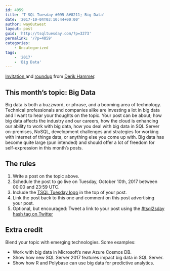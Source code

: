 ```yaml
---
id: 4059
title: 'T-SQL Tuesday #095 &#8211; Big Data'
date: '2017-10-04T03:10:44+00:00'
author: way0utwest
layout: post
guid: 'http://tsqltuesday.com/?p=3273'
permalink: '/?p=4059'
categories:
    - Uncategorized
tags:
    - '2017'
    - 'Big Data'
---
```


[Invitation ](https://www.sqlhammer.com/tsql2sday-95-invitation-big-data/) and [roundup](https://www.sqlhammer.com/big-data-round/?utm_medium=web&utm_source=tsqltuesday.com) from [Derik Hammer](https://www.sqlhammer.com/).

## This month’s topic: Big Data

Big data is both a buzzword, or phrase, and a booming area of technology. Technical professionals and companies alike are investing a lot in big data and I want to hear your thoughts on the topic. Your post can be about; how big data affects the industry and our careers, how the cloud is enhancing our ability to work with big data, how you deal with big data in SQL Server on-premises, NoSQL, development challenges and strategies for working with internet of things data, or anything else you come up with. Big data has become quite large (pun intended) and should offer a lot of freedom for self-expression in this month’s posts.

## The rules

1. Write a post on the topic above.
2. Schedule the post to go live on Tuesday, October 10th, 2017 between 00:00 and 23:59 UTC.
3. Include the [TSQL Tuesday logo](http://sqlblog.com/blogs/adam_machanic/archive/2010/06/01/t-sql-tuesday-007-and-t-sql-tuesday-has-a-logo.aspx) in the top of your post.
4. Link the post back to this one and comment on this post advertising your post.
5. Optional, but encouraged: Tweet a link to your post using the [\#tsql2sday hash tag on Twitter](https://twitter.com/hashtag/TSQL2sday?src=hash)

## Extra credit

Blend your topic with emerging technologies. Some examples:

- Work with big data in Microsoft’s new Azure Cosmos DB.
- Show how new SQL Server 2017 features impact big data in SQL Server.
- Show how R and Polybase can use big data for predictive analytics.